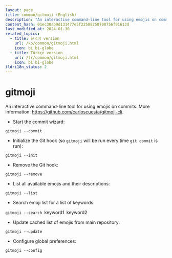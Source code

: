 ```yaml
---
layout: page
title: common/gitmoji (English)
description: "An interactive command-line tool for using emojis on commits."
content_hash: 01ec30ab9d131477e5f22508258708756f91613d
last_modified_at: 2024-01-30
related_topics:
  - title: 한국어 version
    url: /ko/common/gitmoji.html
    icon: bi bi-globe
  - title: Türkçe version
    url: /tr/common/gitmoji.html
    icon: bi bi-globe
tldri18n_status: 2
---
```

# gitmoji

An interactive command-line tool for using emojis on commits.
More information: <https://github.com/carloscuesta/gitmoji-cli>.

- Start the commit wizard:

`gitmoji --commit`

- Initialize the Git hook (so `gitmoji` will be run every time `git commit` is run):

`gitmoji --init`

- Remove the Git hook:

`gitmoji --remove`

- List all available emojis and their descriptions:

`gitmoji --list`

- Search emoji list for a list of keywords:

`gitmoji --search `<span class="tldr-var badge badge-pill bg-dark-lm bg-white-dm text-white-lm text-dark-dm font-weight-bold">keyword1</span>` `<span class="tldr-var badge badge-pill bg-dark-lm bg-white-dm text-white-lm text-dark-dm font-weight-bold">keyword2</span>

- Update cached list of emojis from main repository:

`gitmoji --update`

- Configure global preferences:

`gitmoji --config`
